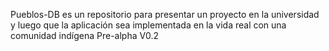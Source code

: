 Pueblos-DB es un repositorio para presentar un proyecto en la universidad y luego que la aplicación sea implementada en la vida real con una comunidad indígena
Pre-alpha V0.2
